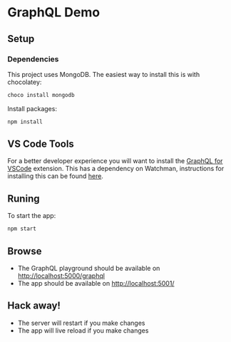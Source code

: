 # GraphQL Demo

## Setup

### Dependencies

This project uses MongoDB.  The easiest way to install this is with chocolatey:

```cmd
choco install mongodb

```

Install packages:

```cmd
npm install
```

## VS Code Tools

For a better developer experience you will want to install the [GraphQL for VSCode](https://marketplace.visualstudio.com/items?itemName=kumar-harsh.graphql-for-vscode) extension.  This has a dependency on Watchman, instructions for installing this can be found [here](https://facebook.github.io/watchman/docs/install.html#binary-downloads-for-linux-macos-and-windows-beta).

## Runing

To start the app:

```cmd
npm start
```

## Browse

- The GraphQL playground should be available on [http://localhost:5000/graphql](http://localhost:5000/graphql)
- The app should be available on [http://localhost:5001/](http://localhost:5001/)

## Hack away!

- The server will restart if you make changes
- The app will live reload if you make changes
